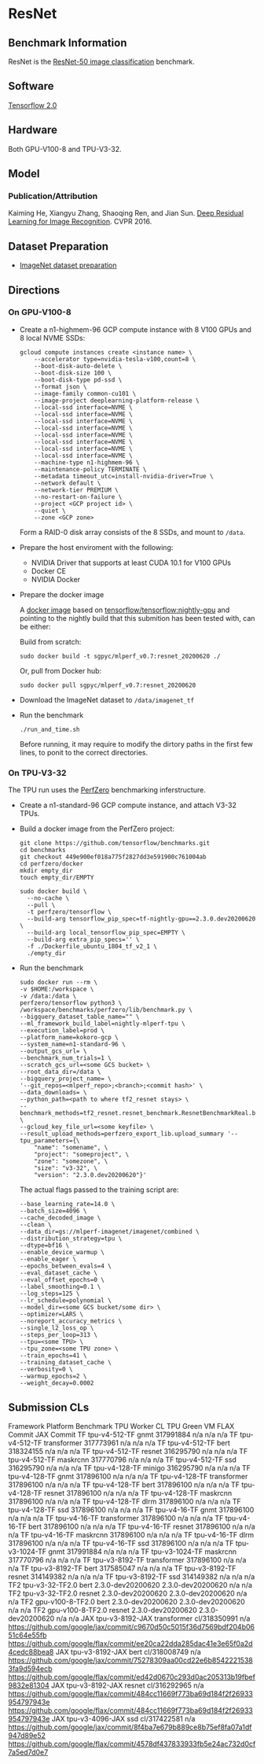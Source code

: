 # ResNet

## Benchmark Information

ResNet is the
[ResNet-50 image classification](https://github.com/mlperf/training/tree/master/image_classification) benchmark.

## Software

[Tensorflow 2.0](https://www.tensorflow.org/)

## Hardware

Both GPU-V100-8 and TPU-V3-32.

## Model
### Publication/Attribution

Kaiming He, Xiangyu Zhang, Shaoqing Ren, and Jian Sun. [Deep Residual Learning
for Image Recognition](https://arxiv.org/abs/1512.03385). CVPR 2016.

## Dataset Preparation

*   [ImageNet dataset preparation](https://github.com/mlperf/training/tree/master/image_classification#3-datasetenvironment)


## Directions

### On GPU-V100-8

- Create a n1-highmem-96 GCP compute instance with 8 V100 GPUs and 8 local
NVME SSDs:

  ```
  gcloud compute instances create <instance name> \
      --accelerator type=nvidia-tesla-v100,count=8 \
      --boot-disk-auto-delete \
      --boot-disk-size 100 \
      --boot-disk-type pd-ssd \
      --format json \
      --image-family common-cu101 \
      --image-project deeplearning-platform-release \
      --local-ssd interface=NVME \
      --local-ssd interface=NVME \
      --local-ssd interface=NVME \
      --local-ssd interface=NVME \
      --local-ssd interface=NVME \
      --local-ssd interface=NVME \
      --local-ssd interface=NVME \
      --local-ssd interface=NVME \
      --machine-type n1-highmem-96 \
      --maintenance-policy TERMINATE \
      --metadata timeout_utc=install-nvidia-driver=True \
      --network default \
      --network-tier PREMIUM \
      --no-restart-on-failure \
      --project <GCP project id> \
      --quiet \
      --zone <GCP zone>
  ```

  Form a RAID-0 disk array consists of the 8 SSDs, and mount to `/data`.

- Prepare the host enviroment with the following:

  - NVIDIA Driver that supports at least CUDA 10.1 for V100 GPUs
  - Docker CE
  - NVIDIA Docker

- Prepare the docker image

  A [docker image](https://hub.docker.com/layers/sgpyc/mlperf_v0.7/resnet_20200620/images/sha256-099061e9676643798567c9915ad017507ea3d9ab563ce6031817e1ff69470905?context=repo) based on [tensorflow/tensorflow:nightly-gpu](https://hub.docker.com/layers/tensorflow/tensorflow/nightly-gpu/images/sha256-d0472ab78c4184ba9e7134d753906d7297b141cbc265133bd1aaee401c09e271?context=explore)  and pointing to the nightly build that this submition has been tested with, can be either:

  Build from scratch:

  ```
  sudo docker build -t sgpyc/mlperf_v0.7:resnet_20200620 ./
  ```

  Or, pull from Docker hub:

  ```
  sudo docker pull sgpyc/mlperf_v0.7:resnet_20200620
  ```

- Download the ImageNet dataset to `/data/imagenet_tf`

- Run the benchmark

  ```
  ./run_and_time.sh
  ```

  Before running, it may require to modify the dirtory paths in the first few lines, to ponit to the correct directories.

### On TPU-V3-32

The TPU run uses the [PerfZero](https://github.com/tensorflow/benchmarks/tree/master/perfzero) benchmarking inferstructure.

- Create a n1-standard-96 GCP compute instance, and attach V3-32 TPUs.

- Build a docker image from the PerfZero project:

  ```
  git clone https://github.com/tensorflow/benchmarks.git
  cd benchmarks
  git checkout 449e900ef018a775f2827dd3e591900c761004ab
  cd perfzero/docker
  mkdir empty_dir
  touch empty_dir/EMPTY

  sudo docker build \
    --no-cache \
    --pull \
    -t perfzero/tensorflow \
    --build-arg tensorflow_pip_spec=tf-nightly-gpu==2.3.0.dev20200620 \
    --build-arg local_tensorflow_pip_spec=EMPTY \
    --build-arg extra_pip_specs='' \
    -f ./Dockerfile_ubuntu_1804_tf_v2_1 \
    ./empty_dir
  ```

- Run the benchmark

  ```
  sudo docker run --rm \
  -v $HOME:/workspace \
  -v /data:/data \
  perfzero/tensorflow python3 \
  /workspace/benchmarks/perfzero/lib/benchmark.py \
  --bigquery_dataset_table_name="" \
  --ml_framework_build_label=nightly-mlperf-tpu \
  --execution_label=prod \
  --platform_name=kokoro-gcp \
  --system_name=n1-standard-96 \
  --output_gcs_url= \
  --benchmark_num_trials=1 \
  --scratch_gcs_url=<some GCS bucket> \
  --root_data_dir=/data \
  --bigquery_project_name= \
  '--git_repos=<mlperf_repo>;<branch>;<commit hash>' \
  --data_downloads= \
  --python_path=<path to where tf2_resnet stays> \
  --benchmark_methods=tf2_resnet.resnet_benchmark.ResnetBenchmarkReal.benchmark_4x4_tpu \
  --gcloud_key_file_url=<some keyfile> \
  --result_upload_methods=perfzero_export_lib.upload_summary '--tpu_parameters={\
      "name": "somename", \
      "project": "someproject", \
      "zone": "somezone", \
      "size": "v3-32", \
      "version": "2.3.0.dev20200620"}'
  ```

  The actual flags passed to the training script are:

  ```
  --base_learning_rate=14.0 \
  --batch_size=4096 \
  --cache_decoded_image \
  --clean \
  --data_dir=gs://mlperf-imagenet/imagenet/combined \
  --distribution_strategy=tpu \
  --dtype=bf16 \
  --enable_device_warmup \
  --enable_eager \
  --epochs_between_evals=4 \
  --eval_dataset_cache \
  --eval_offset_epochs=0 \
  --label_smoothing=0.1 \
  --log_steps=125 \
  --lr_schedule=polynomial \
  --model_dir=<some GCS bucket/some dir> \
  --optimizer=LARS \
  --noreport_accuracy_metrics \
  --single_l2_loss_op \
  --steps_per_loop=313 \
  --tpu=<some TPU> \
  --tpu_zone=<some TPU zone> \
  --train_epochs=41 \
  --training_dataset_cache \
  --verbosity=0 \
  --warmup_epochs=2 \
  --weight_decay=0.0002
  ```
  
## Submission CLs

Framework	Platform	Benchmark	TPU Worker CL	TPU Green VM	FLAX Commit	JAX Commit
TF	tpu-v4-512-TF	gnmt	317991884	n/a	n/a	n/a
TF	tpu-v4-512-TF	transformer	317773961	n/a	n/a	n/a
TF	tpu-v4-512-TF	bert	318324155	n/a	n/a	n/a
TF	tpu-v4-512-TF	resnet	316295790	n/a	n/a	n/a
TF	tpu-v4-512-TF	maskrcnn	317770796	n/a	n/a	n/a
TF	tpu-v4-512-TF	ssd	316295790	n/a	n/a	n/a
TF	tpu-v4-128-TF	minigo	316295790	n/a	n/a	n/a
TF	tpu-v4-128-TF	gnmt	317896100	n/a	n/a	n/a
TF	tpu-v4-128-TF	transformer	317896100	n/a	n/a	n/a
TF	tpu-v4-128-TF	bert	317896100	n/a	n/a	n/a
TF	tpu-v4-128-TF	resnet	317896100	n/a	n/a	n/a
TF	tpu-v4-128-TF	maskrcnn	317896100	n/a	n/a	n/a
TF	tpu-v4-128-TF	dlrm	317896100	n/a	n/a	n/a
TF	tpu-v4-128-TF	ssd	317896100	n/a	n/a	n/a
TF	tpu-v4-16-TF	gnmt	317896100	n/a	n/a	n/a
TF	tpu-v4-16-TF	transformer	317896100	n/a	n/a	n/a
TF	tpu-v4-16-TF	bert	317896100	n/a	n/a	n/a
TF	tpu-v4-16-TF	resnet	317896100	n/a	n/a	n/a
TF	tpu-v4-16-TF	maskrcnn	317896100	n/a	n/a	n/a
TF	tpu-v4-16-TF	dlrm	317896100	n/a	n/a	n/a
TF	tpu-v4-16-TF	ssd	317896100	n/a	n/a	n/a
TF	tpu-v3-1024-TF	gnmt	317991884	n/a	n/a	n/a
TF	tpu-v3-1024-TF	maskrcnn	317770796	n/a	n/a	n/a
TF	tpu-v3-8192-TF	transformer	317896100	n/a	n/a	n/a
TF	tpu-v3-8192-TF	bert	317585047	n/a	n/a	n/a
TF	tpu-v3-8192-TF	resnet	314149382	n/a	n/a	n/a
TF	tpu-v3-8192-TF	ssd	314149382	n/a	n/a	n/a
TF2	tpu-v3-32-TF2.0	bert	2.3.0-dev20200620	2.3.0-dev20200620	n/a	n/a
TF2	tpu-v3-32-TF2.0	resnet	2.3.0-dev20200620	2.3.0-dev20200620	n/a	n/a
TF2	gpu-v100-8-TF2.0	bert	2.3.0-dev20200620	2.3.0-dev20200620	n/a	n/a
TF2	gpu-v100-8-TF2.0	resnet	2.3.0-dev20200620	2.3.0-dev20200620	n/a	n/a
JAX	tpu-v3-8192-JAX	transformer	cl/318350991	n/a	https://github.com/google/jax/commit/c9670d50c5015f36d7569bdf204b0651c64e55fb	https://github.com/google/flax/commit/ee20ca22dda285dac41e3e65f0a2d4cedc88bea8 
JAX	tpu-v3-8192-JAX	bert	cl/318008749	n/a	https://github.com/google/jax/commit/75278309aa00cd22e6b85422215383fa9d594ecb	https://github.com/google/flax/commit/ed42d0670c293d0ac205313b19fbef9832e81304 
JAX	tpu-v3-8192-JAX	resnet	cl/316292965	n/a	https://github.com/google/flax/commit/484cc11669f773ba69d184f2f26933954797943e	https://github.com/google/flax/commit/484cc11669f773ba69d184f2f26933954797943e
JAX	tpu-v3-4096-JAX	ssd	cl/317422581	n/a	https://github.com/google/jax/commit/8f4ba7e679b889ce8b75ef8fa07a1df947d89e52	https://github.com/google/flax/commit/4578df437833933fb5e24ac732d0cf7a5ed7d0e7 


